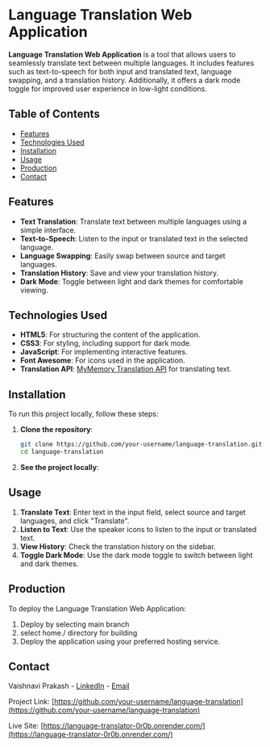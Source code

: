 # Language Translation Web Application

**Language Translation Web Application** is a tool that allows users to seamlessly translate text between multiple languages. It includes features such as text-to-speech for both input and translated text, language swapping, and a translation history. Additionally, it offers a dark mode toggle for improved user experience in low-light conditions.

## Table of Contents

- [Features](#features)
- [Technologies Used](#technologies-used)
- [Installation](#installation)
- [Usage](#usage)
- [Production](#production)
- [Contact](#contact)

## Features

- **Text Translation**: Translate text between multiple languages using a simple interface.
- **Text-to-Speech**: Listen to the input or translated text in the selected language.
- **Language Swapping**: Easily swap between source and target languages.
- **Translation History**: Save and view your translation history.
- **Dark Mode**: Toggle between light and dark themes for comfortable viewing.

## Technologies Used

- **HTML5**: For structuring the content of the application.
- **CSS3**: For styling, including support for dark mode.
- **JavaScript**: For implementing interactive features.
- **Font Awesome**: For icons used in the application.
- **Translation API**: [MyMemory Translation API](https://mymemory.translated.net/) for translating text.

## Installation

To run this project locally, follow these steps:

1. **Clone the repository**:
    ```bash
    git clone https://github.com/your-username/language-translation.git
    cd language-translation
    ```

2. **See the project locally**:
## Usage

1. **Translate Text**: Enter text in the input field, select source and target languages, and click "Translate".
2. **Listen to Text**: Use the speaker icons to listen to the input or translated text.
3. **View History**: Check the translation history on the sidebar.
4. **Toggle Dark Mode**: Use the dark mode toggle to switch between light and dark themes.

## Production

To deploy the Language Translation Web Application:

1. Deploy by selecting main branch 
2. select home./ directory for building
3. Deploy the application using your preferred hosting service.

## Contact

Vaishnavi Prakash - [LinkedIn](https://www.linkedin.com/in/vaishnavi-prakash-b5547921a/) - [Email](mailto:vaishnaviprakash342@gmail.com)

Project Link: [https://github.com/your-username/language-translation](https://github.com/your-username/language-translation)

Live Site: [https://language-translator-0r0b.onrender.com/](https://language-translator-0r0b.onrender.com/)
